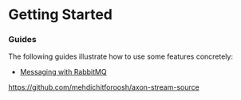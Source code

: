 # Getting Started

### Guides
The following guides illustrate how to use some features concretely:

* [Messaging with RabbitMQ](https://spring.io/guides/gs/messaging-rabbitmq/)

https://github.com/mehdichitforoosh/axon-stream-source


